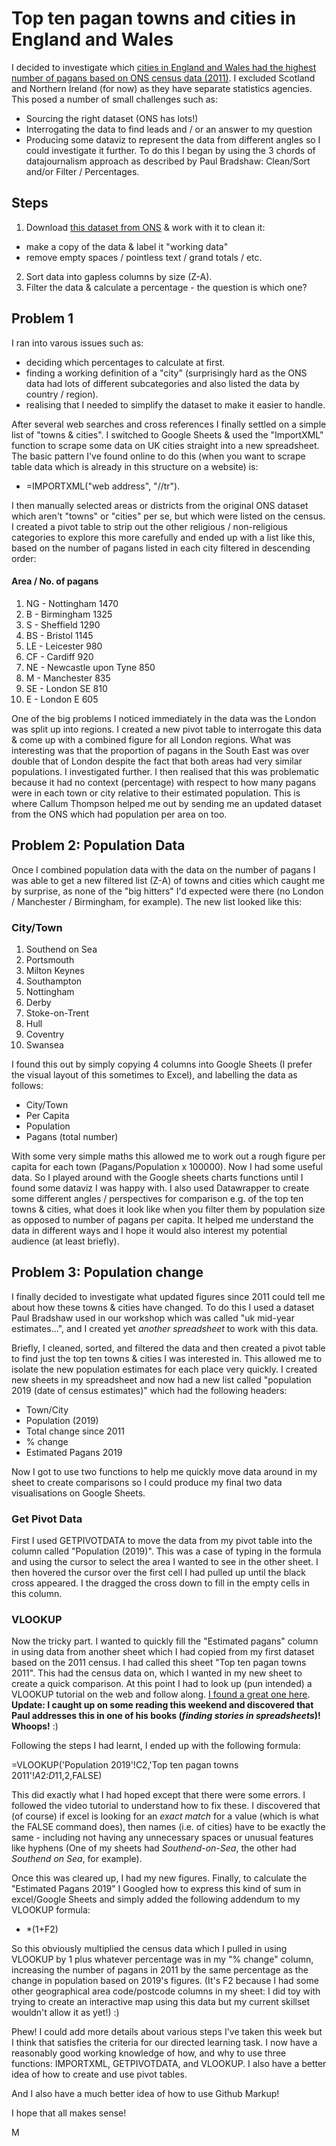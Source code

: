 # Top ten pagan towns and cities in England and Wales
I decided to investigate which [cities in England and Wales had the highest number of pagans based on ONS census data (2011)](https://miguelrocawrites.uk/2020/10/02/top-ten-pagan-towns-cities-in-england-wales/). I excluded Scotland and Northern Ireland (for now) as they have separate statistics agencies. This posed a number of small challenges such as:
+ Sourcing the right dataset (ONS has lots!) 
+ Interrogating the data to find leads and / or an answer to my question 
+ Producing some dataviz to represent the data from different angles so I could investigate it further.
To do this I began by using the 3 chords of datajournalism approach as described by Paul Bradshaw: Clean/Sort and/or Filter / Percentages.
## Steps 
1. Download [this dataset from ONS](https://www.nomisweb.co.uk/census/2011/qs210ew) & work with it to clean it:    
  + make a copy of the data & label it "working data"
  + remove empty spaces / pointless text / grand totals / etc.
2. Sort data into gapless columns by size (Z-A). 
3. Filter the data & calculate a percentage - the question is which one?
## Problem 1
I ran into varous issues such as:
+ deciding which percentages to calculate at first. 
+ finding a working definition of a "city" (surprisingly hard as the ONS data had lots of different subcategories and also listed the data by country / region).
+ realising that I needed to simplify the dataset to make it easier to handle.

After several web searches and cross references I finally settled on a simple list of "towns & cities". I switched to Google Sheets & used the "ImportXML" function to scrape some data on UK cities straight into a new spreadsheet.
The basic pattern I've found online to do this (when you want to scrape table data which is already in this structure on a website) is: 
+ =IMPORTXML("web address", "//tr").

I then manually selected areas or districts from the original ONS dataset which aren't "towns" or "cities" per se, but which were listed on the census.
I created a pivot table to strip out the other religious / non-religious categories to explore this more carefully and ended up with a list like this, based on the number of pagans listed in each city filtered in descending order: 
#### Area / No. of pagans	      
1. NG - Nottingham	1470
2. B - Birmingham	1325
3. S - Sheffield	1290
4. BS - Bristol	1145
5. LE - Leicester	980
6. CF - Cardiff	920
7. NE - Newcastle upon Tyne	850
8. M - Manchester	835
9. SE - London SE	810
10. E - London E	605

One of the big problems I noticed immediately in the data was the London was split up into regions. I created a new pivot table to interrogate this data & come up with a combined figure for all London regions. What was interesting was that the proportion of pagans in the South East was over double that of London despite the fact that both areas had very similar populations. I investigated further. 
I then realised that this was problematic because it had no context (percentage) with respect to how many pagans were in each town or city relative to their estimated population. This is where Callum Thompson helped me out by sending me an updated dataset from the ONS which had population per area on too.
## Problem 2: Population Data
Once I combined population data with the data on the number of pagans I was able to get a new filtered list (Z-A) of towns and cities which caught me by surprise, as none of the "big hitters" I'd expected were there (no London / Manchester / Birmingham, for example).
The new list looked like this: 
### City/Town
1. Southend on Sea
2. Portsmouth       
3. Milton Keynes
4. Southampton
5. Nottingham
6. Derby       
7. Stoke-on-Trent
8. Hull
9. Coventry
10. Swansea

I found this out by simply copying 4 columns into Google Sheets (I prefer the visual layout of this sometimes to Excel), and labelling the data as follows: 
+ City/Town
+ Per Capita
+ Population
+ Pagans (total number)

With some very simple maths this allowed me to work out a rough figure per capita for each town (Pagans/Population x 100000).
Now I had some useful data. So I played around with the Google sheets charts functions until I found some dataviz I was happy with. I also used Datawrapper to create some different angles / perspectives for comparison
e.g. of the top ten towns & cities, what does it look like when you filter them by population size as opposed to number of pagans per capita. It helped me understand the data in different ways and I hope it would also interest my
potential audience (at least briefly).
## Problem 3: Population change
I finally decided to investigate what updated figures since 2011 could tell me about how these towns & cities have changed. To do this I used a dataset Paul Bradshaw used in our workshop which was called "uk mid-year estimates...", and I created yet *another spreadsheet* to work with this data.

Briefly, I cleaned, sorted, and filtered the data and then created a pivot table to find just the top ten towns & cities I was interested in. This allowed me to isolate the new population estimates for each place very quickly. 
I created new sheets in my spreadsheet and now had a new list called "population 2019 (date of census estimates)" which had the following headers:
+ Town/City	
+ Population (2019)	
+ Total change since 2011	
+ % change	
+ Estimated Pagans 2019

Now I got to use two functions to help me quickly move data around in my sheet to create comparisons so I could produce my final two data visualisations on Google Sheets. 
### Get Pivot Data

First I used GETPIVOTDATA to move the data from my pivot table into the column called "Population (2019)". This was a case of typing in the formula and using the cursor to select the area I wanted to see in the other sheet. I then hovered the cursor over the first cell I had pulled up until the black cross appeared.
I the dragged the cross down to fill in the empty cells in this column.

### VLOOKUP

Now the tricky part. I wanted to quickly fill the "Estimated pagans" column in using data from another sheet which I had copied from my first dataset based on the 2011 census.
I had called this sheet "Top ten pagan towns 2011". This had the census data on, which I wanted in my new sheet to create a quick comparison. 
At this point I had to look up (pun intended) a VLOOKUP tutorial on the web and follow along. [I found a great one here](https://www.youtube.com/watch?v=d3BYVQ6xIE4). **Update: I caught up on some reading this weekend and discovered that Paul addresses this in one of his books (*finding stories in spreadsheets*)! Whoops!** :)

Following the steps I had learnt, I ended up with the following formula: 

=VLOOKUP('Population 2019'!C2,'Top ten pagan towns 2011'!$A$2:$D$11,2,FALSE)

This did exactly what I had hoped except that there were some errors. I followed the video tutorial to understand how to fix these. I discovered that (of course)
if excel is looking for an *exact match* for a value (which is what the FALSE command does), then names (i.e. of cities) have to be exactly the same - including not having any 
unnecessary spaces or unusual features like hyphens (One of my sheets had *Southend-on-Sea*, the other had *Southend on Sea*, for example). 

Once this was cleared up, I had my new figures. Finally, to calculate the "Estimated Pagans 2019" I Googled how to express this kind of sum in excel/Google Sheets and simply added 
the following addendum to my VLOOKUP formula: 
+ *(1+F2)

So this obviously multiplied the census data which I pulled in using VLOOKUP by 1 plus whatever percentage was in my "% change" column, increasing the number of pagans in 2011 by the same percentage as the change in population based on 2019's figures. 
(It's F2 because I had some other geographical area code/postcode columns in my sheet: I did toy with trying to create an interactive map using this data but my current skillset wouldn't allow it as yet!) :)

Phew! I could add more details about various steps I've taken this week but I think that satisfies the criteria for our directed learning task. I now have a reasonably good working 
knowledge of how, and why to use three functions: IMPORTXML, GETPIVOTDATA, and VLOOKUP. I also have a better idea of how to create and use pivot tables.

And I also have a much better idea of how to use Github Markup!

I hope that all makes sense!

M
